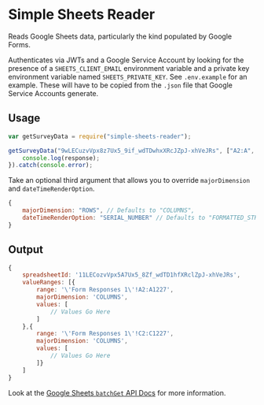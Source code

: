 # Simple Sheets Reader

Reads Google Sheets data, particularly the kind populated by Google Forms.

Authenticates via JWTs and a Google Service Account by looking for the presence of a `SHEETS_CLIENT_EMAIL` environment variable and a private key environment variable named `SHEETS_PRIVATE_KEY`. See `.env.example` for an example. These will have to be copied from the `.json` file that Google Service Accounts generate.

## Usage

```js
var getSurveyData = require("simple-sheets-reader");

getSurveyData("9wLECuzvVpx8z7Ux5_9if_wdTDwhxXRcJZpJ-xhVeJRs", ["A2:A", "C2:C"]).then(function(response){
    console.log(response);
}).catch(console.error);
```

Take an optional third argument that allows you to override `majorDimension` and `dateTimeRenderOption`.

```js
{
    majorDimension: "ROWS", // Defaults to "COLUMNS",
    dateTimeRenderOption: "SERIAL_NUMBER" // Defaults to "FORMATTED_STRING"
}
```

## Output

```js
{
    spreadsheetId: '11LECozvVpx5A7Ux5_8Zf_wdTD1hfXRclZpJ-xhVeJRs',
    valueRanges: [{
        range: '\'Form Responses 1\'!A2:A1227',
        majorDimension: 'COLUMNS',
        values: [
            // Values Go Here
        ]
    },{
        range: '\'Form Responses 1\'!C2:C1227',
        majorDimension: 'COLUMNS',
        values: [
            // Values Go Here
        ]}
    ] 
}
```

Look at the [Google Sheets `batchGet` API Docs](https://developers.google.com/sheets/api/reference/rest/v4/spreadsheets.values/batchGet) for more information.
